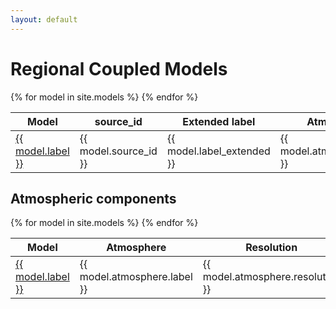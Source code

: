 ```yaml
---
layout: default
---
```


# Regional Coupled Models

<table>
  <thead>
    <tr>
      <th>Model</th>
      <th>source_id</th>
      <th>Extended label</th>
      <th>Atmosphere</th>
      <th>Land</th>
      <th>Ocean</th>
    </tr>
  </thead>
  <tbody>
    {% for model in site.models %}
    <tr>
      <td><a href="{{ site.baseurl }}{{ model.url }}">{{ model.label }}</a></td>
      <td>{{ model.source_id }}</td>
      <td>{{ model.label_extended }}</td>
      <td>{{ model.atmosphere.label }}</td>
      <td>{{ model.land.label }}</td>
      <td>{{ model.ocean.label }}</td>
    </tr>
    {% endfor %}
  </tbody>
</table>

## Atmospheric components

<table>
  <thead>
    <tr>
      <th>Model</th>
      <th>Atmosphere</th>
      <th>Resolution</th>
      <th>Levels</th>
      <th>Radiation</th>
      <th>...</th>
    </tr>
  </thead>
  <tbody>
    {% for model in site.models %}
    <tr>
      <td><a href="{{ site.baseurl }}{{ model.url }}">{{ model.label }}</a></td>
      <td>{{ model.atmosphere.label }}</td>
      <td>{{ model.atmosphere.resolution }}</td>
      <td>{{ model.atmosphere.levels }}</td>
      <td>{{ model.atmosphere.radiation.label }}</td>
      <td> ... <td>
    </tr>
    {% endfor %}
  </tbody>
</table>



